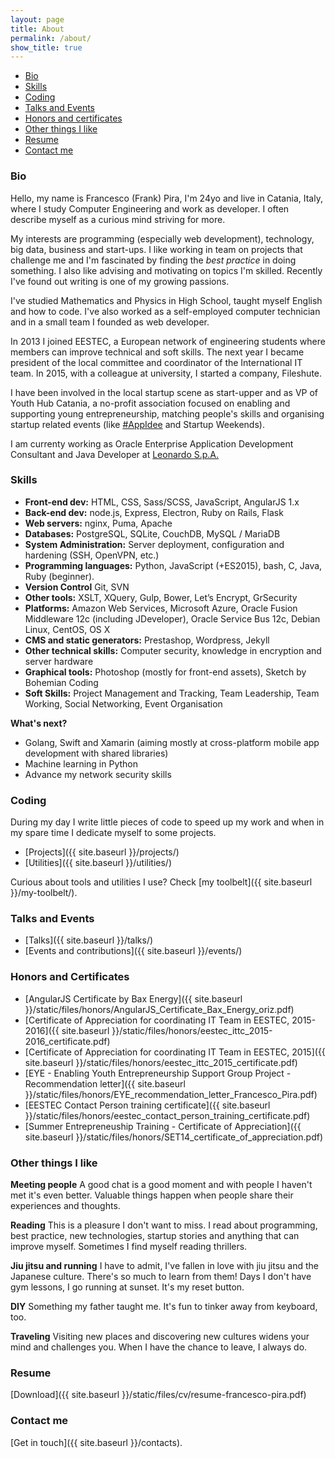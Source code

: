 ```yaml
---
layout: page
title: About
permalink: /about/
show_title: true
---
```


- [Bio](#bio)
- [Skills](#skills)
- [Coding](#coding)
- [Talks and Events](#talks-and-events)
- [Honors and certificates](#honors-and-certificates)
- [Other things I like](#other-things-i-like)
- [Resume](#resume)
- [Contact me](#contact-me)

### Bio

Hello, my name is Francesco (Frank) Pira, I'm 24yo and live in Catania, Italy, where I study Computer Engineering and work as developer. I often describe myself as a curious mind striving for more.

My interests are programming (especially web development), technology, big data, business and start-ups. I like working in team on projects that challenge me and I'm fascinated by finding the *best practice* in doing something. I also like advising and motivating on topics I'm skilled. Recently I've found out writing is one of my growing passions.

I've studied Mathematics and Physics in High School, taught myself English and how to code. I've also worked as a self-employed computer technician and in a small team I founded as web developer.

In 2013 I joined EESTEC, a European network of engineering students where members can improve technical and soft skills. The next year I became president of the local committee and coordinator of the International IT team. In 2015, with a colleague at university, I started a company, Fileshute.

I have been involved in the local startup scene as start-upper and as VP of Youth Hub Catania, a no-profit association focused on enabling and supporting young entrepreneurship, matching people's skills and organising startup related events (like [#AppIdee](https://twitter.com/hashtag/AppIdee?src=hash) and Startup Weekends).

I am currenty working as Oracle Enterprise Application Development Consultant and Java Developer at [Leonardo S.p.A.](http://leonardocompany.com)

### Skills

- **Front-end dev:** HTML, CSS, Sass/SCSS, JavaScript, AngularJS 1.x
- **Back-end dev:** node.js, Express, Electron, Ruby on Rails, Flask
- **Web servers:** nginx, Puma, Apache
- **Databases:** PostgreSQL, SQLite, CouchDB, MySQL / MariaDB
- **System Administration:** Server deployment, configuration and hardening (SSH, OpenVPN, etc.)
- **Programming languages:** Python, JavaScript (+ES2015), bash, C, Java, Ruby (beginner).
- **Version Control** Git, SVN
- **Other tools:** XSLT, XQuery, Gulp, Bower, Let’s Encrypt, GrSecurity
- **Platforms:** Amazon Web Services, Microsoft Azure, Oracle Fusion Middleware 12c (including JDeveloper), Oracle Service Bus 12c, Debian Linux, CentOS, OS X
- **CMS and static generators:** Prestashop, Wordpress, Jekyll
- **Other technical skills:** Computer security, knowledge in encryption and server hardware
- **Graphical tools:** Photoshop (mostly for front-end assets), Sketch by Bohemian Coding
- **Soft Skills:** Project Management and Tracking, Team Leadership, Team Working, Social Networking, Event Organisation

**What's next?**

- Golang, Swift and Xamarin (aiming mostly at cross-platform mobile app development with shared libraries)
- Machine learning in Python
- Advance my network security skills

### Coding

During my day I write little pieces of code to speed up my work and when in my spare time I dedicate myself to some projects.

- [Projects]({{ site.baseurl }}/projects/)
- [Utilities]({{ site.baseurl }}/utilities/)

Curious about tools and utilities I use? Check [my toolbelt]({{ site.baseurl }}/my-toolbelt/).

### Talks and Events

- [Talks]({{ site.baseurl }}/talks/)
- [Events and contributions]({{ site.baseurl }}/events/)

### Honors and Certificates

- [AngularJS Certificate by Bax Energy]({{ site.baseurl }}/static/files/honors/AngularJS_Certificate_Bax_Energy_oriz.pdf)
- [Certificate of Appreciation for coordinating IT Team in EESTEC, 2015-2016]({{ site.baseurl }}/static/files/honors/eestec_ittc_2015-2016_certificate.pdf)
- [Certificate of Appreciation for coordinating IT Team in EESTEC, 2015]({{ site.baseurl }}/static/files/honors/eestec_ittc_2015_certificate.pdf)
- [EYE - Enabling Youth Entrepreneurship Support Group Project - Recommendation letter]({{ site.baseurl }}/static/files/honors/EYE_recommendation_letter_Francesco_Pira.pdf)
- [EESTEC Contact Person training certificate]({{ site.baseurl }}/static/files/honors/eestec_contact_person_training_certificate.pdf)
- [Summer Entrepreneuship Training - Certificate of Appreciation]({{ site.baseurl }}/static/files/honors/SET14_certificate_of_appreciation.pdf)

### Other things I like

**Meeting people** A good chat is a good moment and with people I haven't met it's even better. Valuable things happen when people share their experiences and thoughts.

**Reading** This is a pleasure I don't want to miss. I read about programming, best practice, new technologies, startup stories and anything that can improve myself.
Sometimes I find myself reading thrillers.

**Jiu jitsu and running** I have to admit, I've fallen in love with jiu jitsu and the Japanese culture. There's so much to learn from them! Days I don't have gym lessons, I go running at sunset. It's my reset button.

**DIY** Something my father taught me. It's fun to tinker away from keyboard, too.

**Traveling** Visiting new places and discovering new cultures widens your mind and challenges you. When I have the chance to leave, I always do.

### Resume

[Download]({{ site.baseurl }}/static/files/cv/resume-francesco-pira.pdf)

### Contact me

[Get in touch]({{ site.baseurl }}/contacts).
